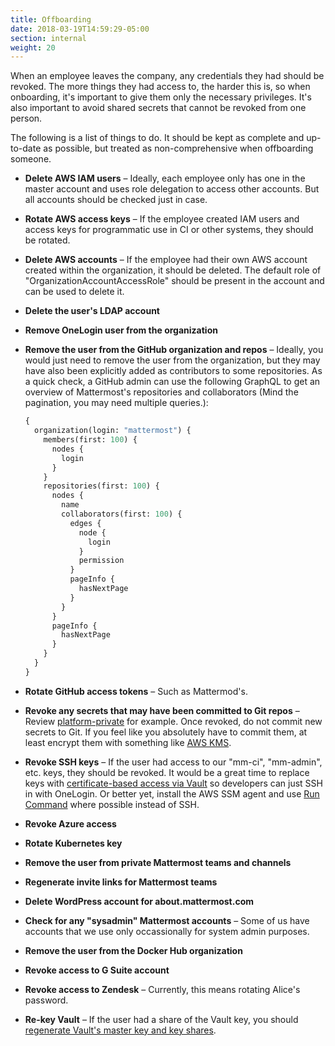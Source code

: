 ```yaml
---
title: Offboarding
date: 2018-03-19T14:59:29-05:00
section: internal
weight: 20
---
```


When an employee leaves the company, any credentials they had should be revoked. The more things they had access to, the harder this is, so when onboarding, it's important to give them only the necessary privileges. It's also important to avoid shared secrets that cannot be revoked from one person.

The following is a list of things to do. It should be kept as complete and up-to-date as possible, but treated as non-comprehensive when offboarding someone.

* **Delete AWS IAM users** – Ideally, each employee only has one in the master account and uses role delegation to access other accounts. But all accounts should be checked just in case.

* **Rotate AWS access keys** – If the employee created IAM users and access keys for programmatic use in CI or other systems, they should be rotated.

* **Delete AWS accounts** – If the employee had their own AWS account created within the organization, it should be deleted. The default role of "OrganizationAccountAccessRole" should be present in the account and can be used to delete it.

* **Delete the user's LDAP account**

* **Remove OneLogin user from the organization**

* **Remove the user from the GitHub organization and repos** – Ideally, you would just need to remove the user from the organization, but they may have also been explicitly added as contributors to some repositories. As a quick check, a GitHub admin can use the following GraphQL to get an overview of Mattermost's repositories and collaborators (Mind the pagination, you may need multiple queries.):

    ```graphql
    {
      organization(login: "mattermost") {
        members(first: 100) {
          nodes {
            login
          }
        }
        repositories(first: 100) {
          nodes {
            name
            collaborators(first: 100) {
              edges {
                node {
                  login
                }
                permission
              }
              pageInfo {
                hasNextPage
              }
            }
          }
          pageInfo {
            hasNextPage
          }
        }
      }
    }
    ```

* **Rotate GitHub access tokens** – Such as Mattermod's.

* **Revoke any secrets that may have been committed to Git repos** – Review [platform-private](https://github.com/mattermost/platform-private) for example. Once revoked, do not commit new secrets to Git. If you feel like you absolutely have to commit them, at least encrypt them with something like [AWS KMS](https://aws.amazon.com/kms/).

* **Revoke SSH keys** – If the user had access to our "mm-ci", "mm-admin", etc. keys, they should be revoked. It would be a great time to replace keys with [certificate-based access via Vault](/internal/infrastructure/vault/) so developers can just SSH in with OneLogin. Or better yet, install the AWS SSM agent and use [Run Command](https://docs.aws.amazon.com/systems-manager/latest/userguide/execute-remote-commands.html) where possible instead of SSH.

* **Revoke Azure access**

* **Rotate Kubernetes key**

* **Remove the user from private Mattermost teams and channels**

* **Regenerate invite links for Mattermost teams**

* **Delete WordPress account for about.mattermost.com**

* **Check for any "sysadmin" Mattermost accounts** – Some of us have accounts that we use only occassionally for system admin purposes.

* **Remove the user from the Docker Hub organization**

* **Revoke access to G Suite account**

* **Revoke access to Zendesk** – Currently, this means rotating Alice's password.

* **Re-key Vault** – If the user had a share of the Vault key, you should [regenerate Vault's master key and key shares](https://www.vaultproject.io/guides/operations/rekeying-and-rotating.html).
